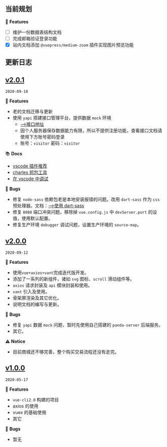 ## 当前规划

🎉 **Features**

- [ ] 维护一份数据表结构文档
- [ ] 完成邮箱验证登录功能
- [x] 站内文档添加 `@vuepress/medium-zoom` 插件实现图片预览功能

## 更新日志

## [v2.0.1](https://github.com/Ewall1106/mall/releases/tag/2.0.1)

`2020-09-18`

🎉 **Features**

- 老的文档迁移与更新
- 使用 `yapi` 搭建接口管理平台，提供数据 `mock` 环境
  - [-->接口地址](https://yapi.xwhx.top/)
  - 因个人服务器保存数据能力有限，所以不提供注册功能，查看接口文档请使用下方账号密码登录
  - 账号：`visitor` 密码：`visitor`

📚 **Docs**

- [vscode 插件推荐](https://docs.xwhx.top/mall/other/vscode-plugin.html)
- [charles 抓包工具](https://docs.xwhx.top/mall/other/charles.html)
- [在 vscode 中调试](https://docs.xwhx.top/mall/other/vscode-debugger.html)

🐛 **Bugs**

- 修复 `node-sass` 依赖包老是本地安装报错的问题。改用 `dart-sass` 作为 `css` 预处理器。文档：[-->使用 dart-sass](https://docs.xwhx.top/mall/styles.html#_2-%E4%BD%BF%E7%94%A8-dart-sass)
- 修复 `8080` 端口冲突问题，移除掉 `vue.config.js` 中 `devServer.port` 的设值，使用默认配置。
- 修复生产环境 `debugger` 调试问题，设置生产环境的 `source-map`。

## [v2.0.0](https://github.com/Ewall1106/mall/releases/tag/2.0.0)

`2020-09-12`

🎉 **Features**

- 使用`vue+axios+vant`完成迭代版开发。
- 添加了一系列的新组件，诸如 `svg` 图标、`scroll` 滑动组件等。
- `axios` 请求封装及 `api` 模块封装和使用。
- `vant` 引入及使用。
- 骨架屏渲染及其它优化。
- 说明文档的编写与更新。

🐛 **Bugs**

- 修复 `yapi` 数据 `mock` 问题，暂时先使用自己搭建的 `panda-server` 后端服务。
- 其它。

⚠️ **Notice**

- 目前商城还不够完善，整个购买交易流程还没有走完。

## [v1.0.0](https://github.com/Ewall1106/mall/releases/tag/1.0.0)

`2020-05-17`

🎉 **Features**

- `vue-cli2.0` 构建的项目
- axios 的使用
- vuex 的基础使用
- 其它

🐛 **Bugs**

- 暂无

